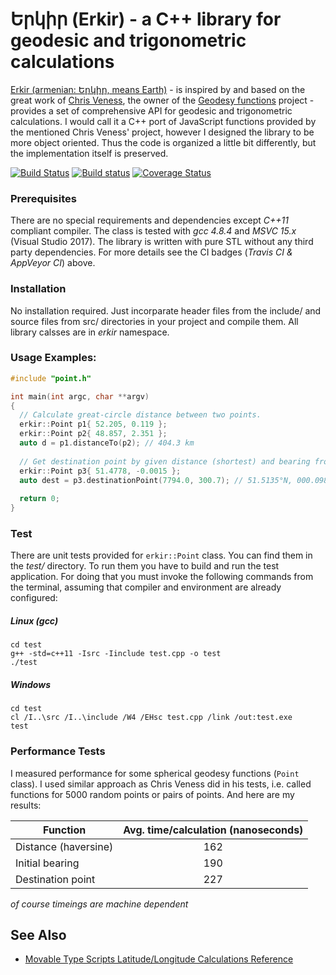 # Երկիր (Erkir) - a C++ library for geodesic and trigonometric calculations

[Erkir (armenian: Երկիր, means Earth)](https://github.com/vahancho/erkir) - is inspired by and based on the great work of [Chris Veness](https://github.com/chrisveness), the owner of the [Geodesy functions](https://github.com/chrisveness/geodesy) project - provides a set of comprehensive API for geodesic and trigonometric calculations. I would call it a C++ port of JavaScript functions provided by the mentioned Chris Veness' project, however I designed the library to be more object oriented. Thus the code is organized a little bit differently, but the implementation itself is preserved.

[![Build Status](https://travis-ci.org/vahancho/erkir.svg?branch=master)](https://travis-ci.org/vahancho/erkir)
[![Build status](https://ci.appveyor.com/api/projects/status/gh9v3ynrm1dt1w7t/branch/master?svg=true)](https://ci.appveyor.com/project/vahancho/erkir/branch/master)
[![Coverage Status](https://coveralls.io/repos/github/vahancho/erkir/badge.svg)](https://coveralls.io/github/vahancho/erkir)

### Prerequisites

There are no special requirements and dependencies except *C++11* compliant compiler. The class is tested with *gcc 4.8.4* and *MSVC 15.x* (Visual Studio 2017). The library is written with pure STL without any third party dependencies.
For more details see the CI badges (*Travis CI & AppVeyor CI*) above.

### Installation

No installation required. Just incorparate header files from the include/ and source files from src/ directories in your project and compile them. All library calsses are in *erkir* namespace.

### Usage Examples:

```cpp
#include "point.h"

int main(int argc, char **argv)
{
  // Calculate great-circle distance between two points.
  erkir::Point p1{ 52.205, 0.119 };
  erkir::Point p2{ 48.857, 2.351 };
  auto d = p1.distanceTo(p2); // 404.3 km
  
  // Get destination point by given distance (shortest) and bearing from start point.
  erkir::Point p3{ 51.4778, -0.0015 };
  auto dest = p3.destinationPoint(7794.0, 300.7); // 51.5135°N, 000.0983°W
  
  return 0;
}
```

### Test

There are unit tests provided for `erkir::Point` class. You can find them in the *test/* directory.
To run them you have to build and run the test application. For doing that you must invoke the following
commands from the terminal, assuming that compiler and environment are already configured:

##### Linux (gcc)
```
cd test
g++ -std=c++11 -Isrc -Iinclude test.cpp -o test
./test
```

##### Windows
```
cd test
cl /I..\src /I..\include /W4 /EHsc test.cpp /link /out:test.exe
test
```

### Performance Tests

I measured performance for some spherical geodesy functions (`Point` class). I used similar approach as Chris Veness did in his tests, i.e. called functions for 5000 random points or pairs of points. And here are my results:

| Function             | Avg. time/calculation (nanoseconds)|
| -------------------- |:----------------------------------:|
| Distance (haversine) | 162                                |
| Initial bearing      | 190                                |
| Destination point    | 227                                |

*of course timeings are machine dependent*

## See Also

* [Movable Type Scripts Latitude/Longitude Calculations Reference](http://www.movable-type.co.uk/scripts/latlong.html)

